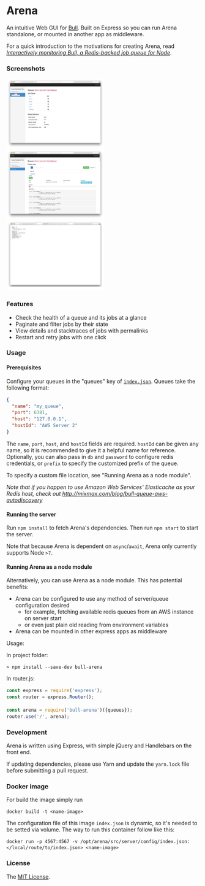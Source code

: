 # Arena

An intuitive Web GUI for [Bull](https://github.com/optimalbits/bull). Built on Express so you can run Arena standalone, or mounted in another app as middleware.

For a quick introduction to the motivations for creating Arena, read *[Interactively monitoring Bull, a Redis-backed job queue for Node](https://www.mixmax.com/blog/introducing-bull-arena)*.

### Screenshots

[![](screenshots/screen1_sm.png)](screenshots/screen1.png) [![](screenshots/screen2_sm.png)](screenshots/screen2.png) [![](screenshots/screen3_sm.png)](screenshots/screen3.png)

### Features

* Check the health of a queue and its jobs at a glance
* Paginate and filter jobs by their state
* View details and stacktraces of jobs with permalinks
* Restart and retry jobs with one click

### Usage

#### Prerequisites

Configure your queues in the "queues" key of [`index.json`](src/server/config/index.json). Queues take the following format:

```json
{
  "name": "my_queue",
  "port": 6381,
  "host": "127.0.0.1",
  "hostId": "AWS Server 2"
}
```

The `name`, `port`, `host`, and `hostId` fields are required. `hostId` can be given any name, so it is recommended to give it a helpful name for reference. 
Optionally, you can also pass in `db` and `password` to configure redis credentials, or `prefix` to specify the customized prefix of the queue.

To specify a custom file location, see "Running Arena as a node module".

*Note that if you happen to use Amazon Web Services' Elasticache as your Redis host, check out http://mixmax.com/blog/bull-queue-aws-autodiscovery*

#### Running the server

Run `npm install` to fetch Arena's dependencies. Then run `npm start` to start the server.

Note that because Arena is dependent on `async`/`await`, Arena only currently supports Node `>7`.

#### Running Arena as a node module

Alternatively, you can use Arena as a node module. This has potential benefits:

* Arena can be configured to use any method of server/queue configuration desired
  * for example, fetching available redis queues from an AWS instance on server start
  * or even just plain old reading from environment variables
* Arena can be mounted in other express apps as middleware

Usage:

In project folder:

```
> npm install --save-dev bull-arena
```

In router.js:

```js
const express = require('express');
const router = express.Router();

const arena = require('bull-arena')({queues});
router.use('/', arena);
```

### Development

Arena is written using Express, with simple jQuery and Handlebars on the front end.

If updating dependencies, please use Yarn and update the `yarn.lock` file before submitting a pull request.

### Docker image

For build the image simply run
```shell
docker build -t <name-image>
```
The configuration file of this image `index.json` is dynamic, so it's needed to be setted via volume. The way to run this container follow like this:

```shell
docker run -p 4567:4567 -v /opt/arena/src/server/config/index.json:</local/route/to/index.json> <name-image>
```

### License

The [MIT License](LICENSE).

